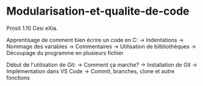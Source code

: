 # Modularisation-et-qualite-de-code
Prosit 1.10 Cesi eXia.

Apprentisage de comment bien écrire un code en C:
    -> Indentations
    -> Nommage des variables
    -> Commentaires
    -> Utilisation de bilbliothèques
    -> Découpage du programme en plusieurs fichier

Début de l'utilisation de Git:
    -> Comment ça marche?
    -> Installation de Git
    -> Implémentation dans VS Code
    -> Commit, branches, clone et autre fonctions